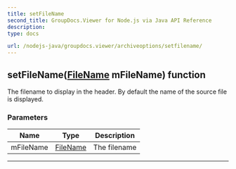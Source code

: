 ```yaml
---
title: setFileName
second_title: GroupDocs.Viewer for Node.js via Java API Reference
description: 
type: docs

url: /nodejs-java/groupdocs.viewer/archiveoptions/setfilename/
---
```


## setFileName([FileName](../../filename) mFileName)  function
The filename to display in the header.
 By default the name of the source file is displayed.

### Parameters

| Name | Type | Description |
| --- | --- | --- |
| mFileName | [FileName](../../filename) | The filename |


---


